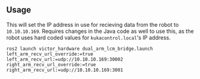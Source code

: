 ## Usage

This will set the IP address in use for recieving data from the robot to `10.10.10.169`. Requires changes in the Java
code as well to use this, as the robot uses hard coded values for `kukacontrol.local`'s IP address.

`ros2 launch victor_hardware dual_arm_lcm_bridge.launch left_arm_recv_url_override:=true left_arm_recv_url:=udp://10.10.10.169:30002 right_arm_recv_url_override:=true right_arm_recv_url:=udp://10.10.10.169:3001`
